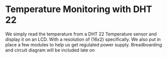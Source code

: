 # Temperature Monitoring with DHT 22 
We simply read the temperature from a DHT 22 Temperature sensor and display it on an LCD. With a resolution of (16x2) specifically. We also put in place a few modules to help us get regulated power supply.
Breadboarding and circuit diagram will be included late on
